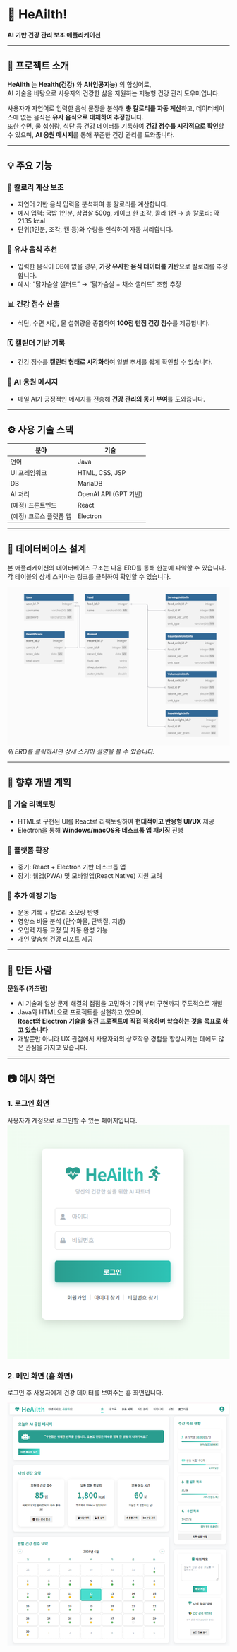 # 🧠 HeAilth!  
**AI 기반 건강 관리 보조 애플리케이션**

---

## 📌 프로젝트 소개

**HeAilth** 는 **Health(건강)** 와 **AI(인공지능)** 의 합성어로,  
AI 기술을 바탕으로 사용자의 건강한 삶을 지원하는 지능형 건강 관리 도우미입니다.

사용자가 자연어로 입력한 음식 문장을 분석해 **총 칼로리를 자동 계산**하고, 데이터베이스에 없는 음식은 **유사 음식으로 대체하여 추정**합니다.  
또한 수면, 물 섭취량, 식단 등 건강 데이터를 기록하여 **건강 점수를 시각적으로 확인**할 수 있으며, **AI 응원 메시지**를 통해 꾸준한 건강 관리를 도와줍니다.

---

## 💡 주요 기능

### 🔢 칼로리 계산 보조
- 자연어 기반 음식 입력을 분석하여 총 칼로리를 계산합니다.
- 예시 입력: 국밥 1인분, 삼겹살 500g, 케이크 한 조각, 콜라 1캔 → 총 칼로리: 약 2135 kcal
- 단위(1인분, 조각, 캔 등)와 수량을 인식하여 자동 처리합니다.

### 🍱 유사 음식 추천
- 입력한 음식이 DB에 없을 경우, **가장 유사한 음식 데이터를 기반**으로 칼로리를 추정합니다.
- 예시: “닭가슴살 샐러드” → “닭가슴살 + 채소 샐러드” 조합 추정

### 📊 건강 점수 산출
- 식단, 수면 시간, 물 섭취량을 종합하여 **100점 만점 건강 점수**를 제공합니다.

### 🗓️ 캘린더 기반 기록
- 건강 점수를 **캘린더 형태로 시각화**하여 일별 추세를 쉽게 확인할 수 있습니다.

### 💬 AI 응원 메시지
- 매일 AI가 긍정적인 메시지를 전송해 **건강 관리의 동기 부여**를 도와줍니다.

---

## ⚙️ 사용 기술 스택

| 분야 | 기술 |
|------|------|
| 언어 | Java |
| UI 프레임워크 | HTML, CSS, JSP |
| DB | MariaDB |
| AI 처리 | OpenAI API (GPT 기반) |
| (예정) 프론트엔드 | React |
| (예정) 크로스 플랫폼 앱 | Electron |

---

## 💾 데이터베이스 설계

본 애플리케이션의 데이터베이스 구조는 다음 ERD를 통해 한눈에 파악할 수 있습니다. 각 테이블의 상세 스키마는 링크를 클릭하여 확인할 수 있습니다.

[![HeAilth ERD 다이어그램](https://raw.githubusercontent.com/katusren/HeAilth/main/image/Heailth_ERD.PNG)](https://github.com/katusren/HeAilth/blob/main/docs/erd.md)
_위 ERD를 클릭하시면 상세 스키마 설명을 볼 수 있습니다._

---

## 🚀 향후 개발 계획

### 📌 기술 리팩토링
- HTML로 구현된 UI를 React로 리팩토링하여 **현대적이고 반응형 UI/UX** 제공
- Electron을 통해 **Windows/macOS용 데스크톱 앱 패키징** 진행

### 📱 플랫폼 확장
- 중기: React + Electron 기반 데스크톱 앱
- 장기: 웹앱(PWA) 및 모바일앱(React Native) 지원 고려

### 🔧 추가 예정 기능
- 운동 기록 + 칼로리 소모량 반영
- 영양소 비율 분석 (탄수화물, 단백질, 지방)
- 오입력 자동 교정 및 자동 완성 기능
- 개인 맞춤형 건강 리포트 제공

---

## 🙋 만든 사람

**문원주 (카츠렌)**  
- AI 기술과 일상 문제 해결의 접점을 고민하며 기획부터 구현까지 주도적으로 개발  
- Java와 HTML으로 프로젝트를 실현하고 있으며,  
  **React와 Electron 기술을 실전 프로젝트에 직접 적용하며 학습하는 것을 목표로 하고 있습니다**  
- 개발뿐만 아니라 UX 관점에서 사용자와의 상호작용 경험을 향상시키는 데에도 많은 관심을 가지고 있습니다.

---

## 📷 예시 화면

### 1. 로그인 화면

사용자가 계정으로 로그인할 수 있는 페이지입니다.
![로그인 화면](https://raw.githubusercontent.com/katusren/HeAilth/main/image/Login.PNG)

### 2. 메인 화면 (홈 화면)

로그인 후 사용자에게 건강 데이터를 보여주는 홈 화면입니다.

![메인 화면](https://raw.githubusercontent.com/katusren/HeAilth/main/image/Home.PNG)



